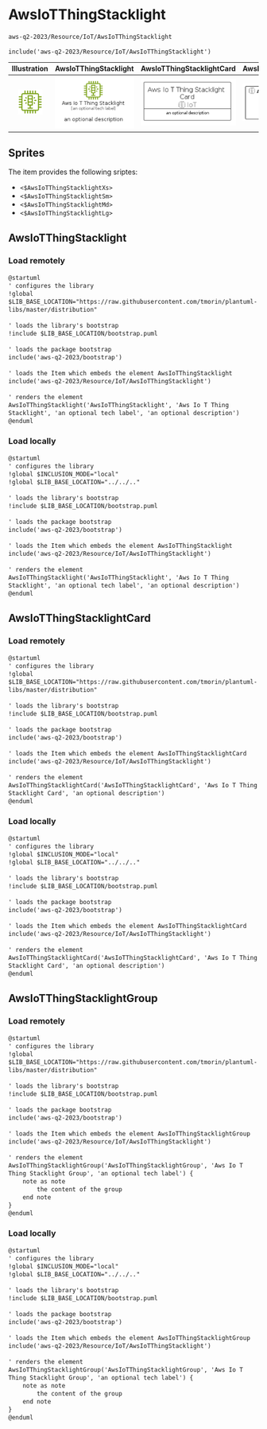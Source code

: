 # AwsIoTThingStacklight


```text
aws-q2-2023/Resource/IoT/AwsIoTThingStacklight
```

```text
include('aws-q2-2023/Resource/IoT/AwsIoTThingStacklight')
```



| Illustration | AwsIoTThingStacklight | AwsIoTThingStacklightCard | AwsIoTThingStacklightGroup |
| :---: | :---: | :---: | :---: |
| ![illustration for Illustration](../../../aws-q2-2023/Resource/IoT/AwsIoTThingStacklight.png) | ![illustration for AwsIoTThingStacklight](../../../aws-q2-2023/Resource/IoT/AwsIoTThingStacklight.Local.png) | ![illustration for AwsIoTThingStacklightCard](../../../aws-q2-2023/Resource/IoT/AwsIoTThingStacklightCard.Local.png) | ![illustration for AwsIoTThingStacklightGroup](../../../aws-q2-2023/Resource/IoT/AwsIoTThingStacklightGroup.Local.png) |



## Sprites
The item provides the following sriptes:

- `<$AwsIoTThingStacklightXs>`
- `<$AwsIoTThingStacklightSm>`
- `<$AwsIoTThingStacklightMd>`
- `<$AwsIoTThingStacklightLg>`





## AwsIoTThingStacklight

### Load remotely
```plantuml
@startuml
' configures the library
!global $LIB_BASE_LOCATION="https://raw.githubusercontent.com/tmorin/plantuml-libs/master/distribution"

' loads the library's bootstrap
!include $LIB_BASE_LOCATION/bootstrap.puml

' loads the package bootstrap
include('aws-q2-2023/bootstrap')

' loads the Item which embeds the element AwsIoTThingStacklight
include('aws-q2-2023/Resource/IoT/AwsIoTThingStacklight')

' renders the element
AwsIoTThingStacklight('AwsIoTThingStacklight', 'Aws Io T Thing Stacklight', 'an optional tech label', 'an optional description')
@enduml
```

### Load locally
```plantuml
@startuml
' configures the library
!global $INCLUSION_MODE="local"
!global $LIB_BASE_LOCATION="../../.."

' loads the library's bootstrap
!include $LIB_BASE_LOCATION/bootstrap.puml

' loads the package bootstrap
include('aws-q2-2023/bootstrap')

' loads the Item which embeds the element AwsIoTThingStacklight
include('aws-q2-2023/Resource/IoT/AwsIoTThingStacklight')

' renders the element
AwsIoTThingStacklight('AwsIoTThingStacklight', 'Aws Io T Thing Stacklight', 'an optional tech label', 'an optional description')
@enduml
```

## AwsIoTThingStacklightCard

### Load remotely
```plantuml
@startuml
' configures the library
!global $LIB_BASE_LOCATION="https://raw.githubusercontent.com/tmorin/plantuml-libs/master/distribution"

' loads the library's bootstrap
!include $LIB_BASE_LOCATION/bootstrap.puml

' loads the package bootstrap
include('aws-q2-2023/bootstrap')

' loads the Item which embeds the element AwsIoTThingStacklightCard
include('aws-q2-2023/Resource/IoT/AwsIoTThingStacklight')

' renders the element
AwsIoTThingStacklightCard('AwsIoTThingStacklightCard', 'Aws Io T Thing Stacklight Card', 'an optional description')
@enduml
```

### Load locally
```plantuml
@startuml
' configures the library
!global $INCLUSION_MODE="local"
!global $LIB_BASE_LOCATION="../../.."

' loads the library's bootstrap
!include $LIB_BASE_LOCATION/bootstrap.puml

' loads the package bootstrap
include('aws-q2-2023/bootstrap')

' loads the Item which embeds the element AwsIoTThingStacklightCard
include('aws-q2-2023/Resource/IoT/AwsIoTThingStacklight')

' renders the element
AwsIoTThingStacklightCard('AwsIoTThingStacklightCard', 'Aws Io T Thing Stacklight Card', 'an optional description')
@enduml
```

## AwsIoTThingStacklightGroup

### Load remotely
```plantuml
@startuml
' configures the library
!global $LIB_BASE_LOCATION="https://raw.githubusercontent.com/tmorin/plantuml-libs/master/distribution"

' loads the library's bootstrap
!include $LIB_BASE_LOCATION/bootstrap.puml

' loads the package bootstrap
include('aws-q2-2023/bootstrap')

' loads the Item which embeds the element AwsIoTThingStacklightGroup
include('aws-q2-2023/Resource/IoT/AwsIoTThingStacklight')

' renders the element
AwsIoTThingStacklightGroup('AwsIoTThingStacklightGroup', 'Aws Io T Thing Stacklight Group', 'an optional tech label') {
    note as note
        the content of the group
    end note
}
@enduml
```

### Load locally
```plantuml
@startuml
' configures the library
!global $INCLUSION_MODE="local"
!global $LIB_BASE_LOCATION="../../.."

' loads the library's bootstrap
!include $LIB_BASE_LOCATION/bootstrap.puml

' loads the package bootstrap
include('aws-q2-2023/bootstrap')

' loads the Item which embeds the element AwsIoTThingStacklightGroup
include('aws-q2-2023/Resource/IoT/AwsIoTThingStacklight')

' renders the element
AwsIoTThingStacklightGroup('AwsIoTThingStacklightGroup', 'Aws Io T Thing Stacklight Group', 'an optional tech label') {
    note as note
        the content of the group
    end note
}
@enduml
```

